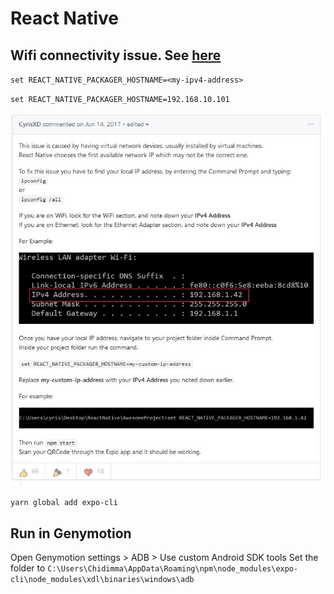 # React Native

## Wifi connectivity issue. See [here](https://github.com/react-community/create-react-native-app/issues/144#issuecomment-308394689)

`set REACT_NATIVE_PACKAGER_HOSTNAME=<my-ipv4-address>`

`set REACT_NATIVE_PACKAGER_HOSTNAME=192.168.10.101`

![expo-wifi](../img/expo-wifi.jpg)

`yarn global add expo-cli`

## Run in Genymotion

Open Genymotion settings > ADB > Use custom Android SDK tools
Set the folder to `C:\Users\Chidimma\AppData\Roaming\npm\node_modules\expo-cli\node_modules\xdl\binaries\windows\adb`
